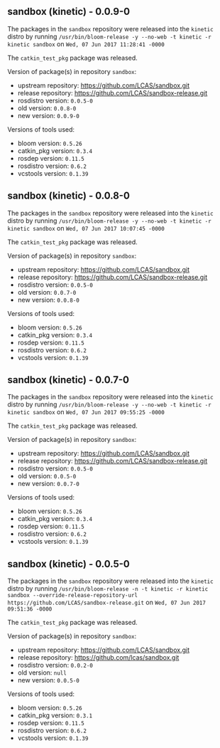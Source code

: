 ## sandbox (kinetic) - 0.0.9-0

The packages in the `sandbox` repository were released into the `kinetic` distro by running `/usr/bin/bloom-release -y --no-web -t kinetic -r kinetic sandbox` on `Wed, 07 Jun 2017 11:28:41 -0000`

The `catkin_test_pkg` package was released.

Version of package(s) in repository `sandbox`:

- upstream repository: https://github.com/LCAS/sandbox.git
- release repository: https://github.com/LCAS/sandbox-release.git
- rosdistro version: `0.0.5-0`
- old version: `0.0.8-0`
- new version: `0.0.9-0`

Versions of tools used:

- bloom version: `0.5.26`
- catkin_pkg version: `0.3.4`
- rosdep version: `0.11.5`
- rosdistro version: `0.6.2`
- vcstools version: `0.1.39`


## sandbox (kinetic) - 0.0.8-0

The packages in the `sandbox` repository were released into the `kinetic` distro by running `/usr/bin/bloom-release -y --no-web -t kinetic -r kinetic sandbox` on `Wed, 07 Jun 2017 10:07:45 -0000`

The `catkin_test_pkg` package was released.

Version of package(s) in repository `sandbox`:

- upstream repository: https://github.com/LCAS/sandbox.git
- release repository: https://github.com/LCAS/sandbox-release.git
- rosdistro version: `0.0.5-0`
- old version: `0.0.7-0`
- new version: `0.0.8-0`

Versions of tools used:

- bloom version: `0.5.26`
- catkin_pkg version: `0.3.4`
- rosdep version: `0.11.5`
- rosdistro version: `0.6.2`
- vcstools version: `0.1.39`


## sandbox (kinetic) - 0.0.7-0

The packages in the `sandbox` repository were released into the `kinetic` distro by running `/usr/bin/bloom-release -y --no-web -t kinetic -r kinetic sandbox` on `Wed, 07 Jun 2017 09:55:25 -0000`

The `catkin_test_pkg` package was released.

Version of package(s) in repository `sandbox`:

- upstream repository: https://github.com/LCAS/sandbox.git
- release repository: https://github.com/LCAS/sandbox-release.git
- rosdistro version: `0.0.5-0`
- old version: `0.0.5-0`
- new version: `0.0.7-0`

Versions of tools used:

- bloom version: `0.5.26`
- catkin_pkg version: `0.3.4`
- rosdep version: `0.11.5`
- rosdistro version: `0.6.2`
- vcstools version: `0.1.39`


## sandbox (kinetic) - 0.0.5-0

The packages in the `sandbox` repository were released into the `kinetic` distro by running `/usr/bin/bloom-release -n -t kinetic -r kinetic sandbox --override-release-repository-url https://github.com/LCAS/sandbox-release.git` on `Wed, 07 Jun 2017 09:51:36 -0000`

The `catkin_test_pkg` package was released.

Version of package(s) in repository `sandbox`:

- upstream repository: https://github.com/LCAS/sandbox.git
- release repository: https://github.com/lcas/sandbox.git
- rosdistro version: `0.0.2-0`
- old version: `null`
- new version: `0.0.5-0`

Versions of tools used:

- bloom version: `0.5.26`
- catkin_pkg version: `0.3.1`
- rosdep version: `0.11.5`
- rosdistro version: `0.6.2`
- vcstools version: `0.1.39`


